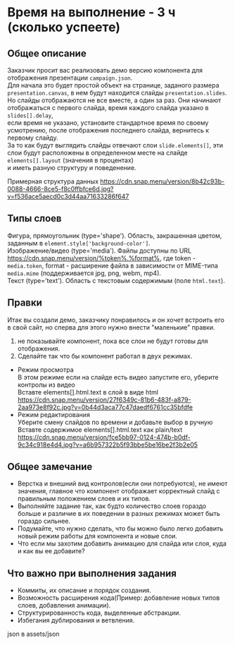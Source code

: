 # Время на выполнение - 3 ч (сколько успеете)

## Общее описание
Заказчик просит вас реализовать демо версию компонента для отображения презентации `campaign.json`.  
Для начала это будет простой объект на странице, заданого размера `presentation.canvas`, в нем будут находится слайды `presentation.slides`.  
Но слайды отображаются не все вместе, а один за раз. Они начинают отображаться с первого слайда, время каждого слайда указано в `slides[].delay`,  
если время не указано, установите стандартное время по своему усмотрению, после отображения последнего слайда, вернитесь к первому слайду.  
За то как будут выглядить слайды отвечают слои `slide.elements[]`, эти слои будут расположены в определенном месте на слайде `elements[].layout` (значения в процентах)  
и иметь разную структуру и поведенение.  

Примерная структура данных https://cdn.snap.menu/version/8b42c93b-0088-4666-8ce5-f8c0ffbfce6d.jpg?v=f536ace5aecd0c3d44aa71633286f647  

## Типы слоев  
Фигура, прямоугольник (type='shape'). Область, закрашенная цветом, заданным в `element.style['background-color']`.  
Изображение/видео (type='media'). Файлы доступны по URL https://cdn.snap.menu/version/%token%.%format%, где token - `media.token`, format - расширение файла в зависимости от MIME-типа `media.mime` (поддерживается jpg, png, webm, mp4).  
Текст (type='text'). Область с текстовым содержимым (поле `html.text`).  
## Правки  
Итак вы создали демо, заказчику понравилось и он хочет встроить его в свой сайт, но сперва для этого нужно внести "маленькие" правки.  

1. не показывайте компонент, пока все слои не будут готовы для отображения.  
2. Сделайте так что бы компонент работал в двух режимах.  
* Режим просмотра  
В этом режиме если на слайде есть видео запустите его, уберите контролы из видео  
Вставте elements[].html.text в слой в виде html  
https://cdn.snap.menu/version/27f6349c-81b6-483f-a879-2aa973e8f92c.jpg?v=0b44d3aca77c47daedf6761cc35bfdfe  
* Режим редактирования  
Уберите смену слайдов по времени и добавьте выбор в ручную  
Вставте содержимое elements[].html.text как plain/text  
https://cdn.snap.menu/version/fce5bb97-0124-474b-b0df-9c34c918e4d4.jpg?v=a6b957322b5f93bbe5be16be2f3b2e05  
## Общее замечание  
* Верстка и внешний вид контролов(если они потребуются), не имеют значения, главное что компонент отображает корректный слайд с правильным положением слоев и их типов.  
* Выполняйте задание так, как будто количество слоев гораздо больше и различие в их поведении в разных режимах может быть гораздо сильнее.  
* Подумайте, что нужно сделать, что бы можно было легко добавить новый режим работы для компонента и новые слои.  
* Что если мы захотим добавить анимацию для слайда или слоя, куда и как вы ее добавите?  
## Что важно при выполнения задания  
* Коммиты, их описание и порядок создания.  
* Возможность расширения кода(Пример: добавление новых типов слоев, добавления анимации).  
* Структурированность кода, выделенные абстракции.  
* Избегания дублирования и ветвления.  
  
json в assets/json  
